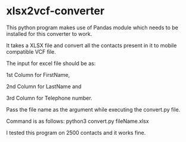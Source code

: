 # xlsx2vcf-converter
This python program makes use of Pandas module which needs to be installed for this converter to work. 

It takes a XLSX file and convert all the contacts present in it to mobile compatible VCF file. 

The input for excel file should be as: 

1st Column for FirstName, 

2nd Column for LastName and 

3rd Column for Telephone number. 

Pass the file name as the argument while executing the convert.py file. 

Command is as follows: python3 convert.py fileName.xlsx

I tested this program on 2500 contacts and it works fine.
